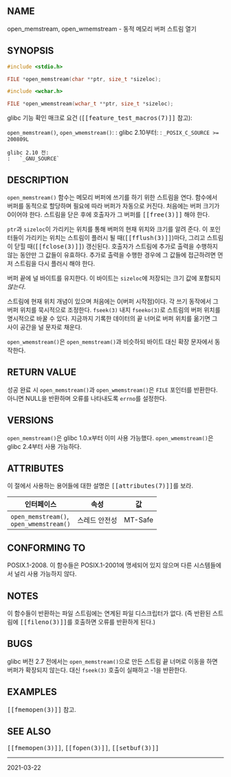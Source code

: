 ## NAME

open_memstream, open_wmemstream - 동적 메모리 버퍼 스트림 열기

## SYNOPSIS

```c
#include <stdio.h>

FILE *open_memstream(char **ptr, size_t *sizeloc);

#include <wchar.h>

FILE *open_wmemstream(wchar_t **ptr, size_t *sizeloc);
```

glibc 기능 확인 매크로 요건 (<tt>[[feature_test_macros(7)]]</tt> 참고):

`open_memstream()`, `open_wmemstream()`:
:   glibc 2.10부터:
    :   `_POSIX_C_SOURCE >= 200809L`

    glibc 2.10 전:
    :   `_GNU_SOURCE`

## DESCRIPTION

`open_memstream()` 함수는 메모리 버퍼에 쓰기를 하기 위한 스트림을 연다. 함수에서 버퍼를 동적으로 할당하며 필요에 따라 버퍼가 자동으로 커진다. 처음에는 버퍼 크기가 0이어야 한다. 스트림을 닫은 후에 호출자가 그 버퍼를 <tt>[[free(3)]]</tt> 해야 한다.

`ptr`과 `sizeloc`이 가리키는 위치를 통해 버퍼의 현재 위치와 크기를 알려 준다. 이 포인터들이 가리키는 위치는 스트림이 플러시 될 때(<tt>[[fflush(3)]]</tt>)마다, 그리고 스트림이 닫힐 때(<tt>[[fclose(3)]]</tt>) 갱신된다. 호출자가 스트림에 추가로 출력을 수행하지 않는 동안만 그 값들이 유효하다. 추가로 출력을 수행한 경우에 그 값들에 접근하려면 먼저 스트림을 다시 플러시 해야 한다.

버퍼 끝에 널 바이트를 유지한다. 이 바이트는 `sizeloc`에 저장되는 크기 값에 포함되지 *않는다*.

스트림에 현재 위치 개념이 있으며 처음에는 0(버퍼 시작점)이다. 각 쓰기 동작에서 그 버퍼 위치를 묵시적으로 조정한다. `fseek(3)` 내지 `fseeko(3)`로 스트림의 버퍼 위치를 명시적으로 바꿀 수 있다. 지금까지 기록한 데이터의 끝 너머로 버퍼 위치를 옮기면 그 사이 공간을 널 문자로 채운다.

`open_wmemstream()`은 `open_memstream()`과 비슷하되 바이트 대신 확장 문자에서 동작한다.

## RETURN VALUE

성공 완료 시 `open_memstream()`과 `open_wmemstream()`은 `FILE` 포인터를 반환한다. 아니면 NULL을 반환하며 오류를 나타내도록 `errno`를 설정한다.

## VERSIONS

`open_memstream()`은 glibc 1.0.x부터 이미 사용 가능했다. `open_wmemstream()`은 glibc 2.4부터 사용 가능하다.

## ATTRIBUTES

이 절에서 사용하는 용어들에 대한 설명은 <tt>[[attributes(7)]]</tt>를 보라.

| 인터페이스 | 속성 | 값 |
| --- | --- | --- |
| `open_memstream()`,<br>`open_wmemstream()` | 스레드 안전성 | MT-Safe |

## CONFORMING TO

POSIX.1-2008. 이 함수들은 POSIX.1-2001에 명세되어 있지 않으며 다른 시스템들에서 널리 사용 가능하지 않다.

## NOTES

이 함수들이 반환하는 파일 스트림에는 연계된 파일 디스크립터가 없다. (즉 반환된 스트림에 <tt>[[fileno(3)]]</tt>를 호출하면 오류를 반환하게 된다.)

## BUGS

glibc 버전 2.7 전에서는 `open_memstream()`으로 만든 스트림 끝 너머로 이동을 하면 버퍼가 확장되지 않는다. 대신 `fseek(3)` 호출이 실패하고 -1을 반환한다.

## EXAMPLES

<tt>[[fmemopen(3)]]</tt> 참고.

## SEE ALSO

<tt>[[fmemopen(3)]]</tt>, <tt>[[fopen(3)]]</tt>, <tt>[[setbuf(3)]]</tt>

----

2021-03-22
